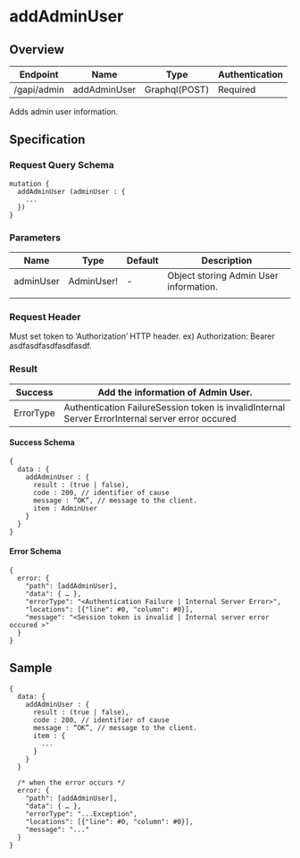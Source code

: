 # addAdminUser

## Overview

| Endpoint | Name | Type | Authentication |
| --- | --- | --- | --- |
| /gapi/admin | addAdminUser | Graphql\(POST\) | Required |

Adds admin user information.

## Specification

### Request Query Schema

```text
mutation {
  addAdminUser (adminUser : {
    ...
  })
}
```

### Parameters

| Name | Type | Default | Description |
| --- | --- | --- | --- |
| adminUser | AdminUser! | - | Object storing Admin User information. |
|  |  |  |  |

### Request Header

Must set token to ‘Authorization’ HTTP header. ex\) Authorization: Bearer asdfasdfasdfasdfasdf.

### Result

| Success | Add the information of Admin User. |
| --- | --- |
| ErrorType | Authentication FailureSession token is invalidInternal Server ErrorInternal server error occured |

#### Success Schema

```text
{
  data : {
    addAdminUser : {
      result : (true | false),
      code : 200, // identifier of cause
      message : “OK”, // message to the client.
      item : AdminUser
    }
  }
}
```

#### Error Schema

```text
{
  error: {
    "path": [addAdminUser],
    "data": { … },
    "errorType": "<Authentication Failure | Internal Server Error>",
    "locations": [{"line": #0, "column": #0}],
    "message": "<Session token is invalid | Internal server error occured >"
  }
}
```

## Sample

```text
{
  data: {
    addAdminUser : {
      result : (true | false),
      code : 200, // identifier of cause
      message : “OK”, // message to the client.
      item : {
        ...
      }
    }
  }

  /* when the error occurs */
  error: {
    "path": [addAdminUser],
    "data": { … },
    "errorType": "...Exception",
    "locations": [{"line": #0, "column": #0}],
    "message": "..."
  }
}
```

